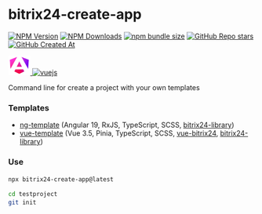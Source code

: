 # bitrix24-create-app

[![NPM Version](https://img.shields.io/npm/v/bitrix24-create-app?style=flat&logo=npm&label=version&color=cb3837)](https://www.npmjs.com/package/bitrix24-create-app)
[![NPM Downloads](https://img.shields.io/npm/dw/bitrix24-create-app?style=flat&logo=npm&color=cb3837)](https://www.npmjs.com/package/bitrix24-create-app)
[![npm bundle size](https://img.shields.io/bundlephobia/min/bitrix24-create-app?style=flat&logo=npm&color=cb3837)](https://www.npmjs.com/package/bitrix24-create-app)
[![GitHub Repo stars](https://img.shields.io/github/stars/vdistortion/bitrix24-create-app?style=flat&logo=github)](https://github.com/vdistortion/bitrix24-create-app)
[![GitHub Created At](https://img.shields.io/github/created-at/vdistortion/bitrix24-create-app?style=flat&logo=github)](https://github.com/vdistortion/bitrix24-create-app)

<a href="https://angular.dev" target="_blank" rel="noreferrer">
  <img src="docs/public/angular.svg" alt="angular" width="45" height="40"/>
</a>
<a href="https://vuejs.org" target="_blank" rel="noreferrer">
  <img src="docs/public/vue.svg" alt="vuejs" width="35" height="45"/>
</a>

Command line for create a project with your own templates

### Templates

- [ng-template](https://github.com/vdistortion/bitrix24-create-app/tree/master/templates/ng-template#readme) (Angular 19, RxJS, TypeScript, SCSS, [bitrix24-library](https://www.npmjs.com/package/bitrix24-library))
- [vue-template](https://github.com/vdistortion/bitrix24-create-app/tree/master/templates/vue-template#readme) (Vue 3.5, Pinia, TypeScript, SCSS, [vue-bitrix24](https://www.npmjs.com/package/vue-bitrix24), [bitrix24-library](https://www.npmjs.com/package/bitrix24-library))

### Use

```sh
npx bitrix24-create-app@latest
```

```sh
cd testproject
git init
```
